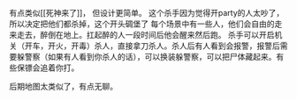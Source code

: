 有点类似[[死神来了]]， 但设计更简单。
这个杀手因为觉得开party的人太吵了，所以决定把他们都杀掉，这个开头碉堡了
每个场景中有一些人，他们会自由的走来走去，醉倒在地上。扛起醉的人一段时间后他会醒来然后跑。
杀手可以开启机关（开车，开火，开毒）杀人，直接拿刀杀人。杀人后有人看到会报警，报警后需要躲警察（如果有人看到你杀人的话），可以换装躲警察，可以把尸体藏起来。有些保镖会追着你打。

后期地图太类似了，有点无聊。